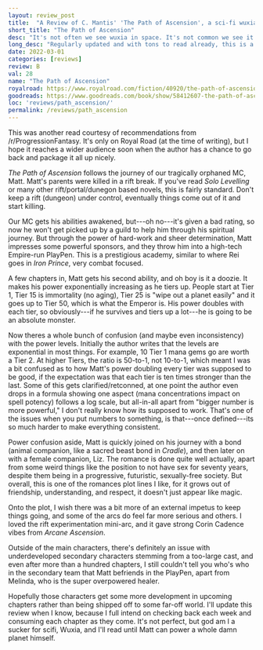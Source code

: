 ```yaml
---
layout: review_post
title:  "A Review of C. Mantis' 'The Path of Ascension', a sci-fi wuxia novel with a staggering range of powers and power divides."
short_title: "The Path of Ascension"
desc: "It's not often we see wuxia in space. It's not common we see it done well, either."
long_desc: "Regularly updated and with tons to read already, this is a wuxia/dungeon-rift/scifi crossover than of the cultivation genre will enjoy. The plot is classic power struggle the orphaned MC goes through in his quest to be stronger, but its done with a good trio of characters, and the supporting cast are mostly done well."
date: 2022-03-01
categories: [reviews]
review: B
val: 28
name: "The Path of Ascension"
royalroad: https://www.royalroad.com/fiction/40920/the-path-of-ascension
goodreads: https://www.goodreads.com/book/show/58412607-the-path-of-ascension
loc: 'reviews/path_ascension/'
permalink: /reviews/path_ascension
---
```


This was another read courtesy of recommendations from /r/ProgressionFantasy. It's only on Royal Road (at the time of writing), but I hope it reaches a wider audience soon when the author has a chance to go back and package it all up nicely.

*The Path of Ascension* follows the journey of our tragically orphaned MC, Matt. Matt's parents were killed in a rift break. If you've read *Solo Levelling* or many other rift/portal/dunegon based novels, this is fairly standard. Don't keep a rift (dungeon) under control, eventually things come out of it and start killing.

Our MC gets his abilities awakened, but---oh no---it's given a bad rating, so now he won't get picked up by a guild to help him through his spiritual journey. But through the power of hard-work and sheer determination, Matt impresses some powerful sponsors, and they throw him into a high-tech Empire-run PlayPen. This is a prestigious academy, similar to where Rei goes in *Iron Prince*, very combat focused.

A few chapters in, Matt gets his second ability, and oh boy is it a doozie. It makes his power exponentially increasing as he tiers up. People start at Tier 1, Tier 15 is immortality (no aging), Tier 25 is "wipe out a planet easily" and it goes up to Tier 50, which is what the Emperor is. His power doubles with each tier, so obviously---if he survives and tiers up a lot---he is going to be an absolute monster.

Now theres a whole bunch of confusion (and maybe even inconsistency) with the power levels. Initially the author writes that the levels are exponential in most things. For example, 10 Tier 1 mana gems go are worth a Tier 2. At higher Tiers, the ratio is 50-to-1, not 10-to-1, which meant I was a bit confused as to how Matt's power doubling every tier was supposed to be good, if the expectation was that each tier is ten times stronger than the last. Some of this gets clarified/retconned, at one point the author even drops in a formula showing one aspect (mana concentrations impact on spell potency) follows a log scale, but all-in-all apart from "bigger number is more powerful," I don't really know how its supposed to work. That's one of the issues when you put numbers to something, is that---once defined---its so much harder to make everything consistent.

Power confusion aside, Matt is quickly joined on his journey with a bond (animal companion, like a sacred beast bond in *Cradle*), and then later on with a female companion, Liz. The romance is done quite well actually, apart from some weird things like the position to not have sex for seventy years, despite them being in a progressive, futuristic, sexually-free society. But overall, this is one of the romances plot lines I like, for it grows out of friendship, understanding, and respect, it doesn't just appear like magic.

Onto the plot, I wish there was a bit more of an external impetus to keep things going, and some of the arcs do feel far more serious and others. I loved the rift experimentation mini-arc, and it gave strong Corin Cadence vibes from *Arcane Ascension*. 

Outside of the main characters, there's definitely an issue with underdeveloped secondary characters stemming from a too-large cast, and even after more than a hundred chapters, I still couldn't tell you who's who in the secondary team that Matt befriends in the PlayPen, apart from Melinda, who is the super overpowered healer.

Hopefully those characters get some more development in upcoming chapters rather than being shipped off to some far-off world. I'll update this review when I know, because I full intend on checking back each week and consuming each chapter as they come. It's not perfect, but god am I a sucker for scifi, Wuxia, and I'll read until Matt can power a whole damn planet himself.
